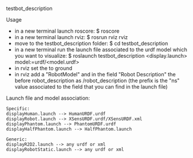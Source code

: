 testbot_description

Usage

- in a new terminal launch roscore: 
	$ roscore
- in a new terminal launch rviz:
	$ rosrun rviz rviz
- move to the testbot_description folder:
	$ cd testbot_description
- in a new terminal run the launch file associated to the urdf model which you want to visualize:
	$ roslaunch testbot_description <display.launch>  model:=urdf/<model.urdf>
- in rviz set the <FixedFrame> to ground
- in rviz add a "RobotModel" and in the field "Robot Description" the <prefix> before robot_description as <prefix>/robot_description (the prefix is the "ns" value associated to the field <group> that you can find in the launch file)

Launch file and model association:

	Specific:
	displayHuman.launch --> HumanURDF.urdf
	displayRobot.launch --> XSensURDF.urdf/XSensURDF.xml
	displayPhantom.launch --> PhantomURDF.urdf
	displayHalfPhantom.launch --> HalfPhantom.launch  

	Generic:
	displayR2D2.launch --> any urdf or xml
	displayRobotStatic.launch --> any urdf or xml	


